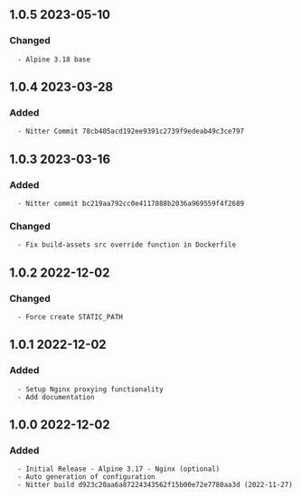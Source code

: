 ## 1.0.5 2023-05-10 <dave at tiredofit dot ca>

   ### Changed
      - Alpine 3.18 base


## 1.0.4 2023-03-28 <dave at tiredofit dot ca>

   ### Added
      - Nitter Commit 78cb405acd192ee9391c2739f9edeab49c3ce797


## 1.0.3 2023-03-16 <dave at tiredofit dot ca>

   ### Added
      - Nitter commit bc219aa792cc0e4117888b2036a969559f4f2689

   ### Changed
      - Fix build-assets src override function in Dockerfile


## 1.0.2 2022-12-02 <dave at tiredofit dot ca>

   ### Changed
      - Force create STATIC_PATH


## 1.0.1 2022-12-02 <dave at tiredofit dot ca>

   ### Added
      - Setup Nginx proxying functionality
      - Add documentation


## 1.0.0 2022-12-02 <dave at tiredofit dot ca>

   ### Added
      - Initial Release - Alpine 3.17 - Nginx (optional)
      - Auto generation of configuration
      - Nitter build d923c20aa6a87224343562f15b00e72e7780aa3d (2022-11-27)


